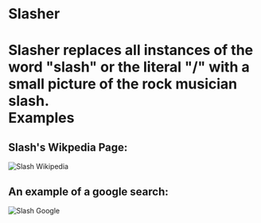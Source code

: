 Slasher
=========

Slasher replaces all instances of the word "slash" or the literal "/" with a small picture of the rock musician slash.
<br>
Examples
==========

Slash's Wikpedia Page:
-----

![Slash Wikipedia](http://i.imgur.com/pj4FsKr.png "Slash's Wikipedia Page")
<br>

An example of a google search:
-------
![Slash Google](http://i.imgur.com/SG0EDy7.png "Slash's Wikipedia Page")
